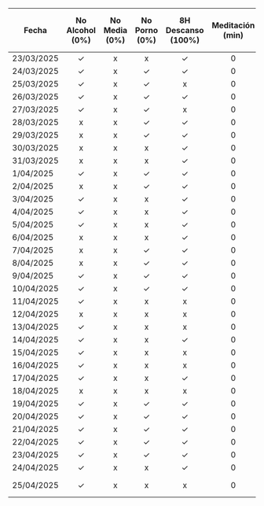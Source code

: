 | Fecha      | No Alcohol (0%) | No Media (0%) | No Porno (0%) | 8H Descanso (100%) | Meditación (min) | Buen Círculo (100%) | Ejercicio (5:30-5:50 PM) | Horario GOD | Certificaciones Avanzadas |
| ---------- | :-------------: | :-----------: | :-----------: | :----------------: | :--------------: | :-----------------: | :----------------------: | :---------: | :-----------------------: |
| 23/03/2025 |        ✓        |       x       |       x       |         ✓          |        0         |          x          |            x             |      x      |                           |
| 24/03/2025 |        ✓        |       x       |       ✓       |         ✓          |        0         |          x          |            ✓             |      ✓      |       eJPTv2:0.25h        |
| 25/03/2025 |        ✓        |       x       |       ✓       |         x          |        0         |          x          |            x             |      ✓      |       eJPTv2:0.25h        |
| 26/03/2025 |        ✓        |       x       |       ✓       |         ✓          |        0         |          x          |            ✓             |      ✓      |       eJPTv2:0.25h        |
| 27/03/2025 |        ✓        |       x       |       ✓       |         x          |        0         |          x          |            x             |      ✓      |                           |
| 28/03/2025 |        x        |       x       |       ✓       |         ✓          |        0         |          x          |            ✓             |      ✓      |                           |
| 29/03/2025 |        x        |       x       |       ✓       |         ✓          |        0         |          x          |            x             |      ✓      |       eJPTv2:0.233h       |
| 30/03/2025 |        x        |       x       |       x       |         ✓          |        0         |          x          |            x             |      x      |                           |
| 31/03/2025 |        x        |       x       |       x       |         ✓          |        0         |          x          |            ✓             |      ✓      |        eJPTv2:0.3h        |
| 1/04/2025  |        ✓        |       x       |       ✓       |         ✓          |        0         |          x          |            x             |      ✓      |       eJPTv2:0.75h        |
| 2/04/2025  |        x        |       x       |       ✓       |         ✓          |        0         |          x          |            ✓             |      ✓      |        eJPTv2:0.3h        |
| 3/04/2025  |        ✓        |       x       |       x       |         ✓          |        0         |          x          |            x             |      ✓      |        eJPTv2:0.3h        |
| 4/04/2025  |        ✓        |       x       |       x       |         ✓          |        0         |          x          |            x             |      ✓      |        eJPTv2:0.3h        |
| 5/04/2025  |        ✓        |       x       |       x       |         ✓          |        0         |          x          |            x             |      x      |        eJPTv2:0.2h        |
| 6/04/2025  |        x        |       x       |       x       |         ✓          |        0         |          x          |            x             |      x      |                           |
| 7/04/2025  |        x        |       x       |       ✓       |         ✓          |        0         |          x          |            ✓             |      ✓      |                           |
| 8/04/2025  |        x        |       x       |       ✓       |         ✓          |        0         |          x          |            x             |      ✓      |       eJPTv2:0.35h        |
| 9/04/2025 | ✓ | x | ✓ | ✓ | 0 | x | ✓ | ✓ |  |
| 10/04/2025 | ✓ | x | ✓ | ✓ | 0 | x | x | ✓ |  |
| 11/04/2025 | ✓ | x | x | x | 0 | x | x | ✓ |  |
| 12/04/2025 | x | x | x | x | 0 | x | x | x |  |
| 13/04/2025 | ✓ | x | x | x | 0 | x | x | x |  |
| 14/04/2025 | ✓ | x | x | ✓ | 0 | x | ✓ | ✓ | eJPTv2:0.5h |
| 15/04/2025 | ✓ | x | x | x | 0 | x | x | ✓ | eJPTv2:0.26h |
| 16/04/2025 | ✓ | x | x | x | 0 | x | ✓ | ✓ | eJPTv2:0.13h |
| 17/04/2025 | ✓ | x | x | ✓ | 0 | x | x | ✓ | eJPTv2:0.133333333h |
| 18/04/2025 | x | x | x | x | 0 | x | x | x |  |
| 19/04/2025 | ✓ | x | ✓ | ✓ | 0 | x | x | x |  |
| 20/04/2025 | ✓ | x | ✓ | ✓ | 0 | x | ✓ | ✓ |  |
| 21/04/2025 | ✓ | x | ✓ | ✓ | 0 | x | ✓ | ✓ | eJPTv2:0.21h |
| 22/04/2025 | ✓ | x | ✓ | ✓ | 0 | x | x | ✓ | eJPTv2:0.83h |
| 23/04/2025 | ✓ | x | ✓ | ✓ | 0 | x | ✓ | ✓ | eJPTv2:0.16h |
| 24/04/2025 | ✓ | x | x | ✓ | 0 | x | x | ✓ | eJPTv2:0.3h |
| 25/04/2025 | ✓ | x | x | x | 0 | x | ✓ | ✓ | CompTIA:0.85h eJPTv2:0.85h |
